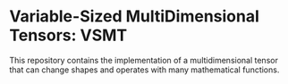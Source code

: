 # Variable-Sized MultiDimensional Tensors: VSMT

This repository contains the implementation of a multidimensional tensor
that can change shapes and operates with many mathematical functions. 
